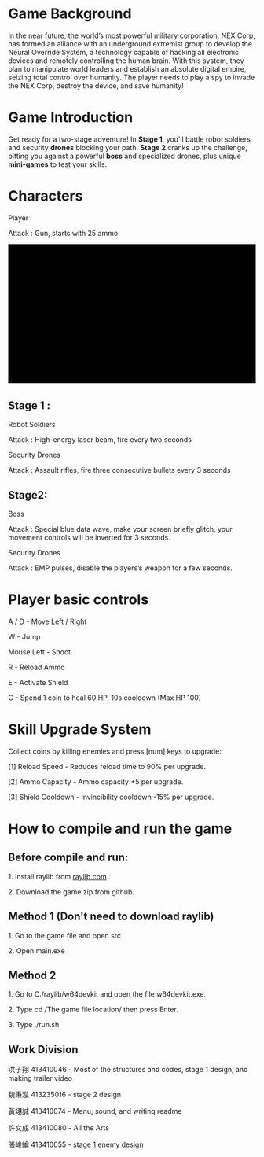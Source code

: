 # Game Background  
In the near future, the world’s most powerful military corporation, NEX Corp, has formed an alliance with an underground extremist group to develop the Neural Override System, a technology capable of hacking all electronic devices and remotely controlling the human brain. With this system, they plan to manipulate world leaders and establish an absolute digital empire, seizing total control over humanity. The player needs to play a spy to invade the NEX Corp, destroy the device, and save humanity!

# Game Introduction

Get ready for a two-stage adventure! In **Stage 1**, you'll battle robot soldiers and security **drones** blocking your path. **Stage 2** cranks up the challenge, pitting you against a powerful **boss** and specialized drones, plus unique **mini-games** to test your skills.

# Characters

Player

Attack : Gun, starts with 25 ammo

<img src="https://raw.githubusercontent.com/liquidCS/MonsterComing/main/Resources/DemoGIF.gif" width="800">

## Stage 1 :

Robot Soldiers

Attack : High-energy laser beam, fire every two seconds

Security Drones

Attack : Assault rifles, fire three consecutive bullets every 3 seconds

## Stage2:

Boss

Attack : Special blue data wave, make your screen briefly glitch, your movement controls will be inverted for 3 seconds.

Security Drones

Attack : EMP pulses, disable the players’s weapon for a few seconds.

# Player basic controls  
A / D - Move Left / Right

W - Jump

Mouse Left - Shoot

R - Reload Ammo

E - Activate Shield

C - Spend 1 coin to heal 60 HP, 10s cooldown (Max HP 100)

# Skill Upgrade System

Collect coins by killing enemies and press \[num\] keys to upgrade:

\[1\] Reload Speed - Reduces reload time to 90% per upgrade.

\[2\] Ammo Capacity - Ammo capacity +5 per upgrade.

\[3\] Shield Cooldown - Invincibility cooldown -15% per upgrade.

# How to compile and run the game

## Before compile and run:  
1\. Install raylib from [raylib.com](https://www.raylib.com/) .

2\. Download the game zip from github.

## Method 1 (Don't need to download raylib)

1\. Go to the game file and open src

2\. Open main.exe

## Method 2

1\. Go to C:/raylib/w64devkit and open the file w64devkit.exe.

2\. Type cd /The game file location/ then press Enter.

3\. Type ./run.sh

## Work Division

洪子翔 413410046 - Most of the structures and codes, stage 1 design, and making trailer video

魏秉泓 413235016 - stage 2 design

黃翊誠 413410074 - Menu, sound, and writing readme

許文成 413410080 - All the Arts

張峻綸 413410055 - stage 1 enemy design

